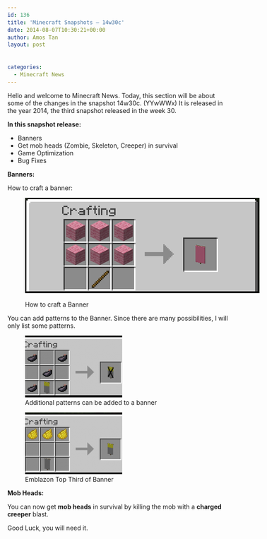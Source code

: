```yaml
---
id: 136
title: 'Minecraft Snapshots – 14w30c'
date: 2014-08-07T10:30:21+00:00
author: Amos Tan
layout: post


categories:
  - Minecraft News
---
```

Hello and welcome to Minecraft News. Today, this section will be about some of the changes in the snapshot 14w30c. (YYwWWx) It is released in the year 2014, the third snapshot released in the week 30.

**In this snapshot release:**

  * Banners
  * Get mob heads (Zombie, Skeleton, Creeper) in survival
  * Game Optimization
  * Bug Fixes

**Banners:**

How to craft a banner:<figure id="attachment_418" style="width: 531px" class="wp-caption alignnone">

[<img class="size-full wp-image-418" src="/wp-content/uploads/2014/08/2014-08-06_10.01.08.png" alt="How to craft a Banner" width="531" height="216" />](/wp-content/uploads/2014/08/2014-08-06_10.01.08.png)<figcaption class="wp-caption-text">How to craft a Banner</figcaption></figure> 

You can add patterns to the Banner. Since there are many possibilities, I will only list some patterns.

<div id='gallery-12' class='gallery galleryid-136 gallery-columns-2 gallery-size-thumbnail'>
  <figure class='gallery-item'> 
  
  <div class='gallery-icon landscape'>
    <a href='/?attachment_id=425#main'><img width="220" height="140" src="/wp-content/uploads/2014/08/2014-08-06_10.20.42-220x140.png" class="attachment-thumbnail size-thumbnail" alt="" aria-describedby="gallery-12-425" /></a>
  </div><figcaption class='wp-caption-text gallery-caption' id='gallery-12-425'> Additional patterns can be added to a banner </figcaption></figure><figure class='gallery-item'> 
  
  <div class='gallery-icon landscape'>
    <a href='/?attachment_id=423#main'><img width="220" height="140" src="/wp-content/uploads/2014/08/2014-08-06_10.13.19-220x140.png" class="attachment-thumbnail size-thumbnail" alt="" aria-describedby="gallery-12-423" /></a>
  </div><figcaption class='wp-caption-text gallery-caption' id='gallery-12-423'> Emblazon Top Third of Banner </figcaption></figure>
</div>

**Mob Heads:**

You can now get **mob heads** in survival by killing the mob with a **charged creeper** blast.

Good Luck, you will need it.

&nbsp;

&nbsp;